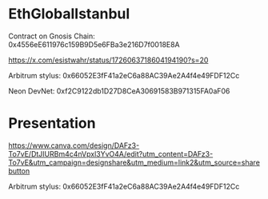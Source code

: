 # EthGlobalIstanbul
 
Contract on Gnosis Chain: 0x4556eE611976c159B9D5e6FBa3e216D7f0018E8A

https://x.com/esistwahr/status/1726063718604194190?s=20


Arbitrum stylus: 0x66052E3fF41a2eC6a88AC39Ae2A4f4e49FDF12Cc

Neon DevNet: 0xf2C9122db1D27D8CeA30691583B971315FA0aF06

# Presentation

https://www.canva.com/design/DAFz3-To7vE/DtJIURBm4c4nVpxl3YvO4A/edit?utm_content=DAFz3-To7vE&utm_campaign=designshare&utm_medium=link2&utm_source=sharebutton


Arbitrum stylus: 0x66052E3fF41a2eC6a88AC39Ae2A4f4e49FDF12Cc